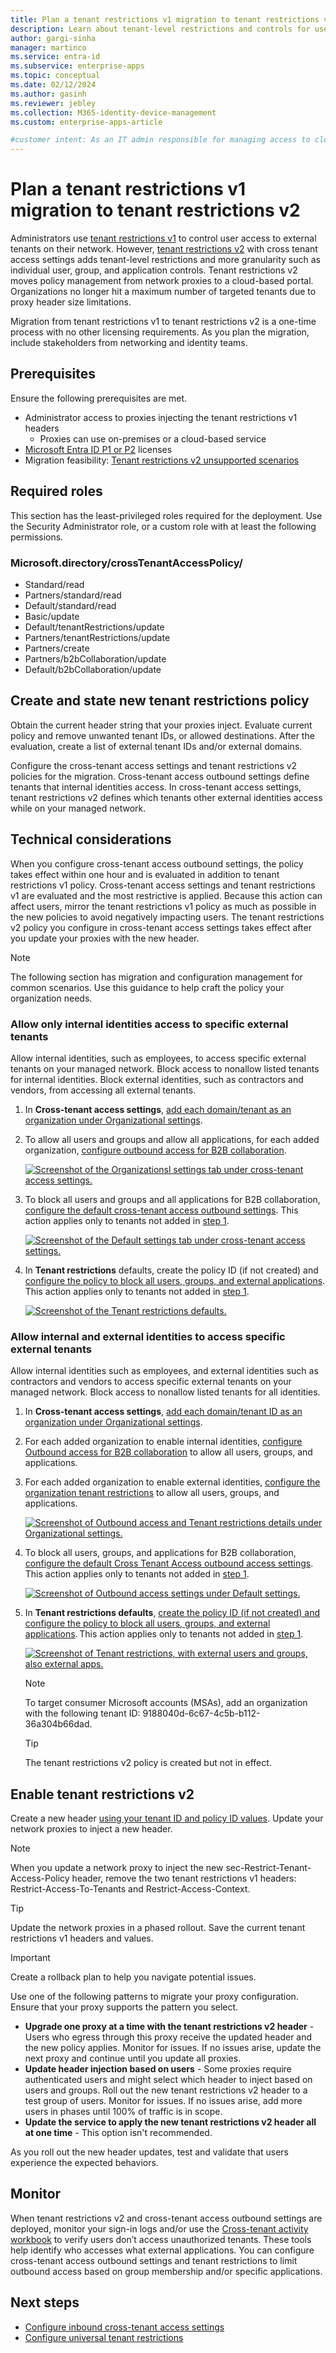 ```yaml
---
title: Plan a tenant restrictions v1 migration to tenant restrictions v2
description: Learn about tenant-level restrictions and controls for users, groups, and applications, also policy management in a cloud-based portal. 
author: gargi-sinha
manager: martinco
ms.service: entra-id
ms.subservice: enterprise-apps
ms.topic: conceptual
ms.date: 02/12/2024
ms.author: gasinh
ms.reviewer: jebley
ms.collection: M365-identity-device-management
ms.custom: enterprise-apps-article

#customer intent: As an IT admin responsible for managing access to cloud services, I want to restrict access to approved resources for users in my organization, so that I can ensure security and compliance.
---
```


# Plan a tenant restrictions v1 migration to tenant restrictions v2

Administrators use [tenant restrictions v1](~/identity/enterprise-apps/tenant-restrictions.md) to control user access to external tenants on their network. However, [tenant restrictions v2](tenant-restrictions-v2.md) with cross tenant access settings adds tenant-level restrictions and more granularity such as individual user, group, and application controls. Tenant restrictions v2 moves policy management from network proxies to a cloud-based portal. Organizations no longer hit a maximum number of targeted tenants due to proxy header size limitations.

Migration from tenant restrictions v1 to tenant restrictions v2 is a one-time process with no other licensing requirements. As you plan the migration, include stakeholders from networking and identity teams. 

## Prerequisites

Ensure the following prerequisites are met. 

* Administrator access to proxies injecting the tenant restrictions v1 headers
  * Proxies can use on-premises or a cloud-based service
* [Microsoft Entra ID P1 or P2](~/fundamentals/get-started-premium.md) licenses
* Migration feasibility: [Tenant restrictions v2 unsupported scenarios](tenant-restrictions-v2.md#unsupported-scenarios)

## Required roles

This section has the least-privileged roles required for the deployment. Use the Security Administrator role, or a custom role with at least the following permissions. 

### Microsoft.directory/crossTenantAccessPolicy/ 


* Standard/read 
* Partners/standard/read 
* Default/standard/read 
* Basic/update 
* Default/tenantRestrictions/update 
* Partners/tenantRestrictions/update 
* Partners/create 
* Partners/b2bCollaboration/update 
* Default/b2bCollaboration/update 

## Create and state new tenant restrictions policy

Obtain the current header string that your proxies inject. Evaluate current policy and remove unwanted tenant IDs, or allowed destinations. After the evaluation, create a list of external tenant IDs and/or external domains. 

Configure the cross-tenant access settings and tenant restrictions v2 policies for the migration. Cross-tenant access outbound settings define tenants that internal identities access. In cross-tenant access settings, tenant restrictions v2 defines which tenants other external identities access while on your managed network. 

## Technical considerations

When you configure cross-tenant access outbound settings, the policy takes effect within one hour and is evaluated in addition to tenant restrictions v1 policy. Cross-tenant access settings and tenant restrictions v1 are evaluated and the most restrictive is applied. Because this action can affect users, mirror the tenant restrictions v1 policy as much as possible in the new policies to avoid negatively impacting users. The tenant restrictions v2 policy you configure in cross-tenant access settings takes effect after you update your proxies with the new header. 

   > [!NOTE]
   > The following section has migration and configuration management for common scenarios. Use this guidance to help craft the policy your organization needs. 

### Allow only internal identities access to specific external tenants

Allow internal identities, such as employees, to access specific external tenants on your managed network. Block access to nonallow listed tenants for internal identities. Block external identities, such as contractors and vendors, from accessing all external tenants. 

1. In **Cross-tenant access settings**, [add each domain/tenant as an organization under Organizational settings](cross-tenant-access-settings-b2b-collaboration.md#add-an-organization).
2. To allow all users and groups and allow all applications, for each added organization, [configure outbound access for B2B collaboration](cross-tenant-access-settings-b2b-collaboration.md#modify-outbound-access-settings). 

   [ ![Screenshot of the Organizationsl settings tab under cross-tenant access settings.](media/tenant-restrictions-migration/organizational-settings.png)](media/tenant-restrictions-migration/organizational-settings.png#lightbox)

3. To block all users and groups and all applications for B2B collaboration, [configure the default cross-tenant access outbound settings](cross-tenant-access-settings-b2b-collaboration.md#configure-default-settings). This action applies only to tenants not added in [step 1](#allow-only-internal-identities-access-to-specific-external-tenants).

   [ ![Screenshot of the Default settings tab under cross-tenant access settings.](media/tenant-restrictions-migration/default-settings.png)](media/tenant-restrictions-migration/default-settings.png#lightbox)

4. In **Tenant restrictions** defaults, create the policy ID (if not created) and [configure the policy to block all users, groups, and external applications](tenant-restrictions-v2.md#configure-server-side-tenant-restrictions-v2-cloud-policy). This action applies only to tenants not added in [step 1](#allow-only-internal-identities-access-to-specific-external-tenants).

   [ ![Screenshot of the Tenant restrictions defaults.](media/tenant-restrictions-migration/tenant-restrictions-default.png)](media/tenant-restrictions-migration/tenant-restrictions-default.png#lightbox)

### Allow internal and external identities to access specific external tenants 

Allow internal identities such as employees, and external identities such as contractors and vendors to access specific external tenants on your managed network. Block access to nonallow listed tenants for all identities.  

1. In **Cross-tenant access settings**, [add each domain/tenant ID as an organization under Organizational settings](cross-tenant-access-settings-b2b-collaboration.md#add-an-organization).
2. For each added organization to enable internal identities, [configure Outbound access for B2B collaboration](cross-tenant-access-settings-b2b-collaboration.md#modify-outbound-access-settings) to allow all users, groups, and applications.
3. For each added organization to enable external identities, [configure the organization tenant restrictions](tenant-restrictions-v2.md#step-2-configure-tenant-restrictions-v2-for-specific-partners) to allow all users, groups, and applications.  

   [ ![Screenshot of Outbound access and Tenant restrictions details under Organizational settings.](media/tenant-restrictions-migration/organizational-settings-outbound.png)](media/tenant-restrictions-migration/organizational-settings-outbound.png#lightbox)

4. To block all users, groups, and applications for B2B collaboration, [configure the default Cross Tenant Access outbound access settings](cross-tenant-access-settings-b2b-collaboration.md#configure-default-settings). This action applies only to tenants not added in [step 1](#allow-internal-and-external-identities-to-access-specific-external-tenants).

   [ ![Screenshot of Outbound access settings under Default settings.](media/tenant-restrictions-migration/default-settings-outbound.png)](media/tenant-restrictions-migration/default-settings-outbound.png#lightbox)

5. In **Tenant restrictions defaults**, [create the policy ID (if not created) and configure the policy to block all users, groups, and external applications](tenant-restrictions-v2.md#configure-server-side-tenant-restrictions-v2-cloud-policy). This action applies only to tenants not added in [step 1](#allow-internal-and-external-identities-to-access-specific-external-tenants).

   [ ![Screenshot of Tenant restrictions, with external users and groups, also external apps.](media/tenant-restrictions-migration/tenant-restrictions-applies.png)](media/tenant-restrictions-migration/tenant-restrictions-applies.png#lightbox)

   > [!NOTE]
   > To target consumer Microsoft accounts (MSAs), add an organization with the following tenant ID: 9188040d-6c67-4c5b-b112-36a304b66dad. 

   > [!TIP]
   > The tenant restrictions v2 policy is created but not in effect.

## Enable tenant restrictions v2

Create a new header [using your tenant ID and policy ID values](tenant-restrictions-v2.md#option-2-set-up-tenant-restrictions-v2-on-your-corporate-proxy). Update your network proxies to inject a new header. 

   > [!NOTE]
   > When you update a network proxy to inject the new sec-Restrict-Tenant-Access-Policy header, remove the two tenant restrictions v1 headers: Restrict-Access-To-Tenants and Restrict-Access-Context.  

   > [!TIP]
   > Update the network proxies in a phased rollout. Save the current tenant restrictions v1 headers and values.  

   > [!IMPORTANT]
   > Create a rollback plan to help you navigate potential issues. 

Use one of the following patterns to migrate your proxy configuration. Ensure that your proxy supports the pattern you select.

* **Upgrade one proxy at a time with the tenant restrictions v2 header** - Users who egress through this proxy receive the updated header and the new policy applies. Monitor for issues. If no issues arise, update the next proxy and continue until you update all proxies. 
* **Update header injection based on users** - Some proxies require authenticated users and might select which header to inject based on users and groups. Roll out the new tenant restrictions v2 header to a test group of users. Monitor for issues. If no issues arise, add more users in phases until 100% of traffic is in scope. 
* **Update the service to apply the new tenant restrictions v2 header all at one time** - This option isn't recommended. 

As you roll out the new header updates, test and validate that users experience the expected behaviors. 

## Monitor

When tenant restrictions v2 and cross-tenant access outbound settings are deployed, monitor your sign-in logs and/or use the [Cross-tenant activity workbook](~/identity/monitoring-health/workbook-cross-tenant-access-activity.md) to verify users don’t access unauthorized tenants. These tools help identify who accesses what external applications. You can configure cross-tenant access outbound settings and tenant restrictions to limit outbound access based on group membership and/or specific applications.  

## Next steps

* [Configure inbound cross-tenant access settings](cross-tenant-access-settings-b2b-collaboration.md)
* [Configure universal tenant restrictions](~/global-secure-access/how-to-universal-tenant-restrictions.md)
